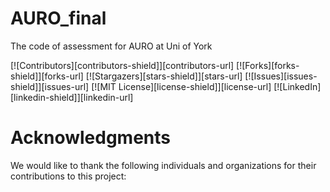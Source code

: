 # AURO_final
The code of assessment for AURO at Uni of York


<!-- PROJECT SHIELDS -->

[![Contributors][contributors-shield]][contributors-url]
[![Forks][forks-shield]][forks-url]
[![Stargazers][stars-shield]][stars-url]
[![Issues][issues-shield]][issues-url]
[![MIT License][license-shield]][license-url]
[![LinkedIn][linkedin-shield]][linkedin-url]


# Acknowledgments
We would like to thank the following individuals and organizations for their contributions to this project:
